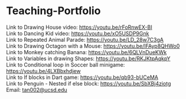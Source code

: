 # Teaching-Portfolio
Link to Drawing House video: https://youtu.be/rFoRnwEX-BI \
Link to Dancing Kid video: https://youtu.be/xO5USDP9Gnk \
Link to Repeated Animal Parade: https://youtu.be/LD_28w7C3gA \
Link to Drawing Octagon with a Mouse: https://youtu.be/IFAyp8QHWo0 \
Link to Monkey catching Banana: https://youtu.be/6QLVnDueKWk \
Link to Variables in drawing Shapes: https://youtu.be/RKJKtpAqkpY \
Link to Conditional loop in Soccer ball minigame: https://youtu.be/4LXBbxhdjew \
Link to If blocks in Dart game: https://youtu.be/qb93-bUCeMA \
Link to Penguin - Nested if else block: https://youtu.be/SbXBj4ziotg \
Email: tan002@ucsd.edu
